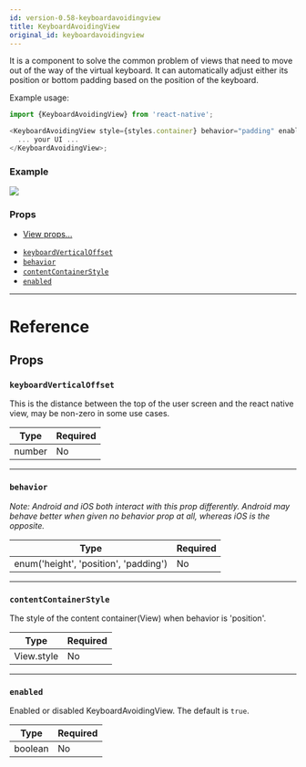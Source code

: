 ```yaml
---
id: version-0.58-keyboardavoidingview
title: KeyboardAvoidingView
original_id: keyboardavoidingview
---
```


It is a component to solve the common problem of views that need to move out of the way of the virtual keyboard. It can automatically adjust either its position or bottom padding based on the position of the keyboard.

Example usage:

```javascript
import {KeyboardAvoidingView} from 'react-native';

<KeyboardAvoidingView style={styles.container} behavior="padding" enabled>
  ... your UI ...
</KeyboardAvoidingView>;
```

### Example

![](/react-native/docs/assets/KeyboardAvoidingView/example.gif)

### Props

- [View props...](view.md#props)

* [`keyboardVerticalOffset`](keyboardavoidingview.md#keyboardverticaloffset)
* [`behavior`](keyboardavoidingview.md#behavior)
* [`contentContainerStyle`](keyboardavoidingview.md#contentcontainerstyle)
* [`enabled`](keyboardavoidingview.md#enabled)

---

# Reference

## Props

### `keyboardVerticalOffset`

This is the distance between the top of the user screen and the react native view, may be non-zero in some use cases.

| Type   | Required |
| ------ | -------- |
| number | No       |

---

### `behavior`

_Note: Android and iOS both interact with this prop differently._ _Android may behave better when given no behavior prop at all, whereas iOS is the opposite._

| Type                                  | Required |
| ------------------------------------- | -------- |
| enum('height', 'position', 'padding') | No       |

---

### `contentContainerStyle`

The style of the content container(View) when behavior is 'position'.

| Type       | Required |
| ---------- | -------- |
| View.style | No       |

---

### `enabled`

Enabled or disabled KeyboardAvoidingView. The default is `true`.

| Type    | Required |
| ------- | -------- |
| boolean | No       |
